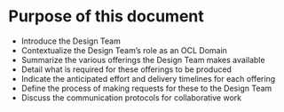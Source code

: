 # Purpose of this document

* Introduce the Design Team
* Contextualize the Design Team’s role as an OCL Domain
* Summarize the various offerings the Design Team makes available
* Detail what is required for these offerings to be produced
* Indicate the anticipated effort and delivery timelines for each offering
* Define the process of making requests for these to the Design Team
* Discuss the communication protocols for collaborative work
